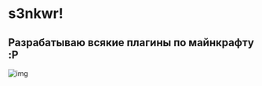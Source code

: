 # s3nkwr!
## Разрабатываю всякие плагины по майнкрафту :P
![img](https://media.tenor.com/Y_p3RXns5ccAAAAC/ink-sans-surprised.gif)

